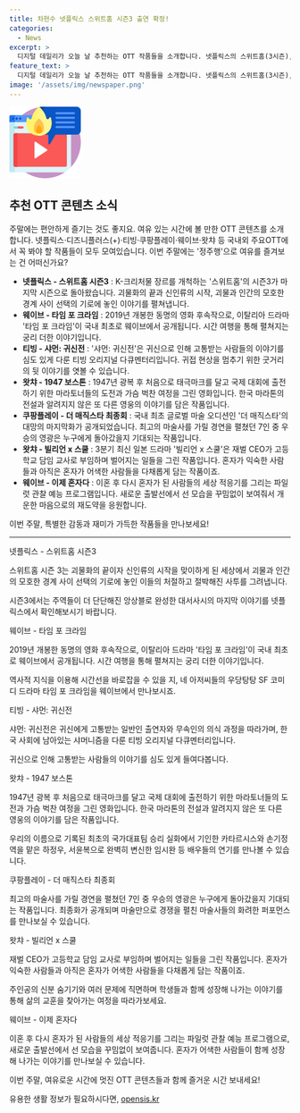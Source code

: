 ```yaml
---
title: 차현수 넷플릭스 스위트홈 시즌3 출연 확정!
categories:
  - News
excerpt: >
  디지털 데일리가 오늘 날 추천하는 OTT 작품들을 소개합니다. 넷플릭스의 스위트홈(3시즌), 웨이브의 타임 포 크라임 이탈리아 드라마, 티빙의 샤먼: 귀신전, 왓챠의 1947 보스톤, 쿠팡플레이의 더 매직스타 최종회, 왓챠의 빌리언 x 스쿨, 그리고 웨이브의 이제 혼자다까지. 다양한 장르와 국적의 작품들이 여러분을 기다리고 있으니, 이번 주말에 영화나 드라마를 즐기며 쉬어 보는 건 어떨까요?
feature_text: >
  디지털 데일리가 오늘 날 추천하는 OTT 작품들을 소개합니다. 넷플릭스의 스위트홈(3시즌), 웨이브의 타임 포 크라임 이탈리아 드라마, 티빙의 샤먼: 귀신전, 왓챠의 1947 보스톤, 쿠팡플레이의 더 매직스타 최종회, 왓챠의 빌리언 x 스쿨, 그리고 웨이브의 이제 혼자다까지. 다양한 장르와 국적의 작품들이 여러분을 기다리고 있으니, 이번 주말에 영화나 드라마를 즐기며 쉬어 보는 건 어떨까요?
image: '/assets/img/newspaper.png'
---
```


<p><img src="/assets/img/news.png" alt="rentncar 속보" /></p>

<h2 data-ke-size="size26">추천 OTT 콘텐츠 소식</h2>

<p data-ke-size="size16">주말에는 편안하게 즐기는 것도 좋지요. 여유 있는 시간에 볼 만한 OTT 콘텐츠를 소개합니다. 넷플릭스·디즈니플러스(+)·티빙·쿠팡플레이·웨이브·왓챠 등 국내외 주요OTT에서 꼭 봐야 할 작품들이 모두 모여있습니다. 이번 주말에는 '정주행'으로 여유를 즐겨보는 건 어떠신가요?</p>

<ul>
  <li> <b>넷플릭스 - 스위트홈 시즌3</b> : K-크리처물 장르를 개척하는 '스위트홈'의 시즌3가 마지막 시즌으로 돌아왔습니다. 괴물화의 끝과 신인류의 시작, 괴물과 인간의 모호한 경계 사이 선택의 기로에 놓인 이야기를 펼쳐냅니다.
  </li>
  <li> <b>웨이브 - 타임 포 크라임</b> : 2019년 개봉한 동명의 영화 후속작으로, 이탈리아 드라마 '타임 포 크라임'이 국내 최초로 웨이브에서 공개됩니다. 시간 여행을 통해 펼쳐지는 궁리 더한 이야기입니다.
  </li>
  <li> <b>티빙 - 샤먼: 귀신전</b> : '샤먼: 귀신전'은 귀신으로 인해 고통받는 사람들의 이야기를 심도 있게 다룬 티빙 오리지널 다큐멘터리입니다. 귀접 현상을 멈추기 위한 굿거리의 뒷 이야기를 엿볼 수 있습니다.
  </li>
  <li> <b>왓챠 - ﻿1947 보스톤</b> : 1947년 광복 후 처음으로 태극마크를 달고 국제 대회에 출전하기 위한 마라토너들의 도전과 가슴 벅찬 여정을 그린 영화입니다. 한국 마라톤의 전설과 알려지지 않은 또 다른 영웅의 이야기를 담은 작품입니다. 
  </li>
  <li> <b>쿠팡플레이 - 더 매직스타 최종회</b> : 국내 최초 글로벌 마술 오디션인 '더 매직스타'의 대망의 마지막화가 공개되었습니다. 최고의 마술사를 가릴 경연을 펼쳤던 7인 중 우승의 영광은 누구에게 돌아갔을지 기대되는 작품입니다.
  </li>
  <li> <b>왓챠 - 빌리언 x 스쿨</b> : 3분기 최신 일본 드라마 '빌리언 x 스쿨'은 재벌 CEO가 고등학교 담임 교사로 부임하며 벌어지는 일들을 그린 작품입니다. 혼자가 익숙한 사람들과 아직은 혼자가 어색한 사람들을 다채롭게 담는 작품이죠.
  </li>
  <li> <b>웨이브 - 이제 혼자다</b> : 이혼 후 다시 혼자가 된 사람들의 세상 적응기를 그리는 파일럿 관찰 예능 프로그램입니다. 새로운 출발선에서 선 모습을 꾸밈없이 보여줘서 개운한 마음으로의 재도약을 응원합니다.
  </li>
</ul>

<p data-ke-size="size16">이번 주말, 특별한 감동과 재미가 가득한 작품들을 만나보세요!</p>

<hr>

<p data-ke-size="size16">넷플릭스 - 스위트홈 시즌3</p>

<p><p data-ke-size="size16">스위트홈 시즌 3는 괴물화의 끝이자 신인류의 시작을 맞이하게 된 세상에서 괴물과 인간의 모호한 경계 사이 선택의 기로에 놓인 이들의 처절하고 절박해진 사투를 그려냅니다.</p>
   <p data-ke-size="size16">시즌3에서는 주역들이 더 단단해진 앙상블로 완성한 대서사시의 마지막 이야기를 넷플릭스에서 확인해보시기 바랍니다.</p></p>

<p data-ke-size="size16">웨이브 - 타임 포 크라임</p>

<p><p data-ke-size="size16">2019년 개봉한 동명의 영화 후속작으로, 이탈리아 드라마 '타임 포 크라임'이 국내 최초로 웨이브에서 공개됩니다. 시간 여행을 통해 펼쳐지는 궁리 더한 이야기입니다.</p>
   <p data-ke-size="size16">역사적 지식을 이용해 시간선을 바로잡을 수 있을 지, 네 아저씨들의 우당탕탕 SF 코미디 드라마 타임 포 크라임을 웨이브에서 만나보시죠.</p></p>

<p data-ke-size="size16">티빙 - 샤먼: 귀신전</p>

<p><p data-ke-size="size16">샤먼: 귀신전은 귀신에게 고통받는 일반인 출연자와 무속인의 의식 과정을 따라가며, 한국 사회에 남아있는 샤머니즘을 다룬 티빙 오리지널 다큐멘터리입니다.</p>
   <p data-ke-size="size16">귀신으로 인해 고통받는 사람들의 이야기를 심도 있게 들여다봅니다.</p></p>

<p data-ke-size="size16">왓챠 - 1947 보스톤</p>

<p><p data-ke-size="size16">1947년 광복 후 처음으로 태극마크를 달고 국제 대회에 출전하기 위한 마라토너들의 도전과 가슴 벅찬 여정을 그린 영화입니다. 한국 마라톤의 전설과 알려지지 않은 또 다른 영웅의 이야기를 담은 작품입니다.</p>
   <p data-ke-size="size16">우리의 이름으로 기록된 최초의 국가대표팀 승리 실화에서 기인한 카타르시스와 손기정 역을 맡은 하정우, 서윤복으로 완벽히 변신한 임시완 등 배우들의 연기를 만나볼 수 있습니다.</p></p>

<p data-ke-size="size16">쿠팡플레이 - 더 매직스타 최종회</p>

<p><p data-ke-size="size16">최고의 마술사를 가릴 경연을 펼쳤던 7인 중 우승의 영광은 누구에게 돌아갔을지 기대되는 작품입니다. 최종화가 공개되며 마술만으로 경쟁을 펼친 마술사들의 화려한 퍼포먼스를 만나보실 수 있습니다.</p></p>

<p data-ke-size="size16">왓챠 - 빌리언 x 스쿨</p>

<p><p data-ke-size="size16">재벌 CEO가 고등학교 담임 교사로 부임하며 벌어지는 일들을 그린 작품입니다. 혼자가 익숙한 사람들과 아직은 혼자가 어색한 사람들을 다채롭게 담는 작품이죠.</p>
   <p data-ke-size="size16">주인공의 신분 숨기기와 여러 문제에 직면하며 학생들과 함께 성장해 나가는 이야기를 통해 삶의 교훈을 찾아가는 여정을 따라가보세요.</p></p>

<p data-ke-size="size16">웨이브 - 이제 혼자다</p>

<p><p data-ke-size="size16">이혼 후 다시 혼자가 된 사람들의 세상 적응기를 그리는 파일럿 관찰 예능 프로그램으로, 새로운 출발선에서 선 모습을 꾸밈없이 보여줍니다. 혼자가 어색한 사람들이 함께 성장해 나가는 이야기를 만나보실 수 있습니다.</p></p>

<p data-ke-size="size16">이번 주말, 여유로운 시간에 멋진 OTT 콘텐츠들과 함께 즐거운 시간 보내세요!</p>
유용한 생활 정보가 필요하시다면, <a href="https://opensis.kr" rel="dofollow">opensis.kr</a>


